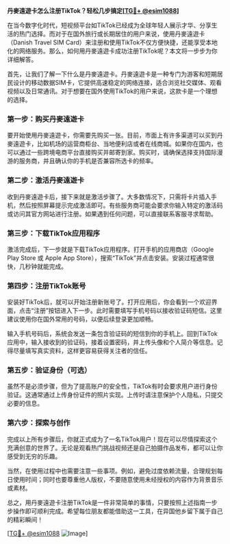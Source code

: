 **丹麥遠遊卡怎么注册TikTok？轻松几步搞定[[TG💪+ @esim1088](https://t.me/s/esim1088)]**

在当今数字化时代，短视频平台如TikTok已经成为全球年轻人展示才华、分享生活的热门选择。而对于在国外旅行或长期居住的用户来说，使用丹麥遠遊卡（Danish Travel SIM Card）来注册和使用TikTok不仅方便快捷，还能享受本地化的网络服务。那么，如何用丹麥遠遊卡成功注册TikTok呢？本文将一步步为你详细解答。

首先，让我们了解一下什么是丹麥遠遊卡。丹麥遠遊卡是一种专门为游客和短期居民设计的移动数据SIM卡，它提供高速稳定的网络连接，适合浏览社交媒体、观看视频以及日常通讯。对于想要在国外使用TikTok的用户来说，这款卡是一个理想的选择。

### 第一步：购买丹麥遠遊卡

要开始使用丹麥遠遊卡，你需要先购买一张。目前，市面上有许多渠道可以买到丹麥遠遊卡，比如机场的运营商柜台、当地便利店或者在线商城。如果你在国内，也可以通过一些跨境电商平台直接购买并邮寄到家。购买时，请确保选择支持国际漫游的服务商，并且确认你的手机是否兼容所选卡的频率。

### 第二步：激活丹麥遠遊卡

收到丹麥遠遊卡后，接下来就是激活步骤了。大多数情况下，只需将卡片插入手机，然后按照屏幕提示完成激活即可。有些服务商可能会要求你输入特定的激活码或访问其官方网站进行注册。如果遇到任何问题，可以直接联系客服寻求帮助。

### 第三步：下载TikTok应用程序

激活完成后，下一步就是下载TikTok应用程序。打开手机的应用商店（Google Play Store 或 Apple App Store），搜索“TikTok”并点击安装。安装过程通常很快，几秒钟就能完成。

### 第四步：注册TikTok账号

安装好TikTok后，就可以开始注册新账号了。打开应用后，你会看到一个欢迎界面，点击“注册”按钮进入下一步。此时需要填写手机号码以接收验证码短信。这里建议使用你在国外常用的号码，以便后续登录更加顺畅。

输入手机号码后，系统会发送一条包含验证码的短信到你的手机上。回到TikTok应用中，输入接收到的验证码，接着设置密码，并上传头像和个人简介等信息。记得尽量填写真实资料，这样更容易获得关注者的信任。

### 第五步：验证身份（可选）

虽然不是必须步骤，但为了提高账户的安全性，TikTok有时会要求用户进行身份验证。这通常通过上传身份证件的照片实现。上传时请注意保护个人隐私，只提交必要的信息。

### 第六步：探索与创作

完成以上所有步骤后，你就正式成为了一名TikTok用户！现在可以尽情探索这个充满创意的世界了。无论是观看热门挑战视频还是自己拍摄作品发布，都可以让你感受到无穷的乐趣。

当然，在使用过程中也需要注意一些事项。例如，避免过度依赖流量，合理规划每日使用时间；同时也要尊重他人版权，不要随意使用未经授权的内容作为背景音乐或素材。

总之，用丹麥遠遊卡注册TikTok是一件非常简单的事情，只要按照上述指南一步步操作即可顺利完成。希望每位朋友都能借助这一工具，在异国他乡留下属于自己的精彩瞬间！

[[TG💪+ @esim1088](https://t.me/s/esim1088) ![Image](https://i.postimg.cc/4NQfJmqS/Snipaste-2025-05-13-00-14-12.png)]